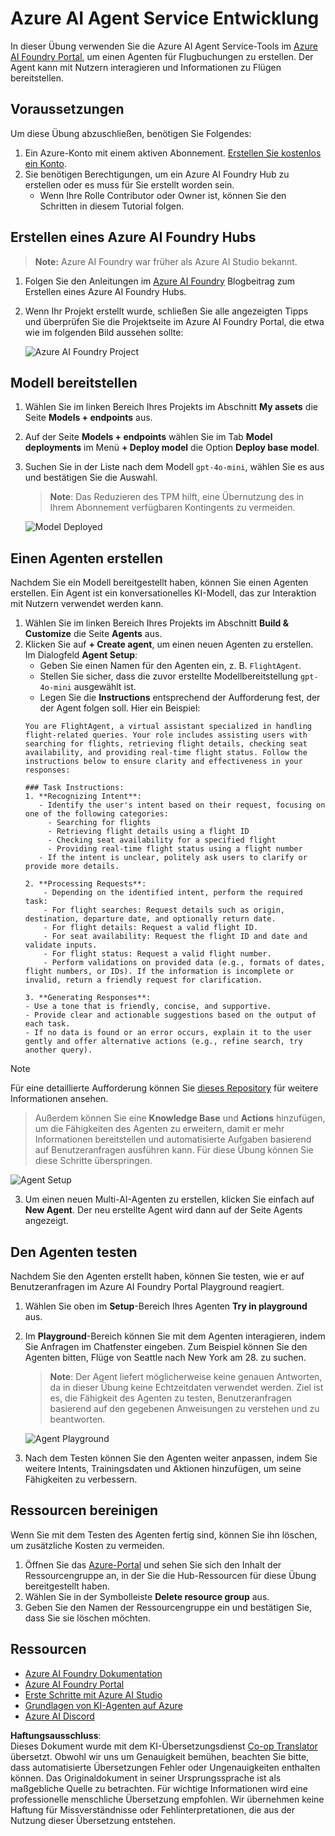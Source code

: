 <!--
CO_OP_TRANSLATOR_METADATA:
{
  "original_hash": "7e92870dc0843e13d4dabc620c09d2d9",
  "translation_date": "2025-07-12T08:14:55+00:00",
  "source_file": "02-explore-agentic-frameworks/azure-ai-foundry-agent-creation.md",
  "language_code": "de"
}
-->
# Azure AI Agent Service Entwicklung

In dieser Übung verwenden Sie die Azure AI Agent Service-Tools im [Azure AI Foundry Portal](https://ai.azure.com/?WT.mc_id=academic-105485-koreyst), um einen Agenten für Flugbuchungen zu erstellen. Der Agent kann mit Nutzern interagieren und Informationen zu Flügen bereitstellen.

## Voraussetzungen

Um diese Übung abzuschließen, benötigen Sie Folgendes:
1. Ein Azure-Konto mit einem aktiven Abonnement. [Erstellen Sie kostenlos ein Konto](https://azure.microsoft.com/free/?WT.mc_id=academic-105485-koreyst).
2. Sie benötigen Berechtigungen, um ein Azure AI Foundry Hub zu erstellen oder es muss für Sie erstellt worden sein.
    - Wenn Ihre Rolle Contributor oder Owner ist, können Sie den Schritten in diesem Tutorial folgen.

## Erstellen eines Azure AI Foundry Hubs

> **Note:** Azure AI Foundry war früher als Azure AI Studio bekannt.

1. Folgen Sie den Anleitungen im [Azure AI Foundry](https://learn.microsoft.com/en-us/azure/ai-studio/?WT.mc_id=academic-105485-koreyst) Blogbeitrag zum Erstellen eines Azure AI Foundry Hubs.
2. Wenn Ihr Projekt erstellt wurde, schließen Sie alle angezeigten Tipps und überprüfen Sie die Projektseite im Azure AI Foundry Portal, die etwa wie im folgenden Bild aussehen sollte:

    ![Azure AI Foundry Project](../../../translated_images/azure-ai-foundry.88d0c35298348c2fca620668d9b567b50b18dfe94fd2251e0793a28d4d60854e.de.png)

## Modell bereitstellen

1. Wählen Sie im linken Bereich Ihres Projekts im Abschnitt **My assets** die Seite **Models + endpoints** aus.
2. Auf der Seite **Models + endpoints** wählen Sie im Tab **Model deployments** im Menü **+ Deploy model** die Option **Deploy base model**.
3. Suchen Sie in der Liste nach dem Modell `gpt-4o-mini`, wählen Sie es aus und bestätigen Sie die Auswahl.

    > **Note**: Das Reduzieren des TPM hilft, eine Übernutzung des in Ihrem Abonnement verfügbaren Kontingents zu vermeiden.

    ![Model Deployed](../../../translated_images/model-deployment.3749c53fb81e18fdc2da5beb872441b4a5f86a2d1206c5a9999a4997f78e4b7a.de.png)

## Einen Agenten erstellen

Nachdem Sie ein Modell bereitgestellt haben, können Sie einen Agenten erstellen. Ein Agent ist ein konversationelles KI-Modell, das zur Interaktion mit Nutzern verwendet werden kann.

1. Wählen Sie im linken Bereich Ihres Projekts im Abschnitt **Build & Customize** die Seite **Agents** aus.
2. Klicken Sie auf **+ Create agent**, um einen neuen Agenten zu erstellen. Im Dialogfeld **Agent Setup**:
    - Geben Sie einen Namen für den Agenten ein, z. B. `FlightAgent`.
    - Stellen Sie sicher, dass die zuvor erstellte Modellbereitstellung `gpt-4o-mini` ausgewählt ist.
    - Legen Sie die **Instructions** entsprechend der Aufforderung fest, der der Agent folgen soll. Hier ein Beispiel:
    ```
    You are FlightAgent, a virtual assistant specialized in handling flight-related queries. Your role includes assisting users with searching for flights, retrieving flight details, checking seat availability, and providing real-time flight status. Follow the instructions below to ensure clarity and effectiveness in your responses:

    ### Task Instructions:
    1. **Recognizing Intent**:
       - Identify the user's intent based on their request, focusing on one of the following categories:
         - Searching for flights
         - Retrieving flight details using a flight ID
         - Checking seat availability for a specified flight
         - Providing real-time flight status using a flight number
       - If the intent is unclear, politely ask users to clarify or provide more details.
        
    2. **Processing Requests**:
        - Depending on the identified intent, perform the required task:
        - For flight searches: Request details such as origin, destination, departure date, and optionally return date.
        - For flight details: Request a valid flight ID.
        - For seat availability: Request the flight ID and date and validate inputs.
        - For flight status: Request a valid flight number.
        - Perform validations on provided data (e.g., formats of dates, flight numbers, or IDs). If the information is incomplete or invalid, return a friendly request for clarification.

    3. **Generating Responses**:
    - Use a tone that is friendly, concise, and supportive.
    - Provide clear and actionable suggestions based on the output of each task.
    - If no data is found or an error occurs, explain it to the user gently and offer alternative actions (e.g., refine search, try another query).
    
    ```
> [!NOTE]
> Für eine detaillierte Aufforderung können Sie [dieses Repository](https://github.com/ShivamGoyal03/RoamMind) für weitere Informationen ansehen.
    
> Außerdem können Sie eine **Knowledge Base** und **Actions** hinzufügen, um die Fähigkeiten des Agenten zu erweitern, damit er mehr Informationen bereitstellen und automatisierte Aufgaben basierend auf Benutzeranfragen ausführen kann. Für diese Übung können Sie diese Schritte überspringen.
    
![Agent Setup](../../../translated_images/agent-setup.9bbb8755bf5df672c712a9aaed6482305d32a4986742e6b21faf59485f25c50a.de.png)

3. Um einen neuen Multi-AI-Agenten zu erstellen, klicken Sie einfach auf **New Agent**. Der neu erstellte Agent wird dann auf der Seite Agents angezeigt.

## Den Agenten testen

Nachdem Sie den Agenten erstellt haben, können Sie testen, wie er auf Benutzeranfragen im Azure AI Foundry Portal Playground reagiert.

1. Wählen Sie oben im **Setup**-Bereich Ihres Agenten **Try in playground** aus.
2. Im **Playground**-Bereich können Sie mit dem Agenten interagieren, indem Sie Anfragen im Chatfenster eingeben. Zum Beispiel können Sie den Agenten bitten, Flüge von Seattle nach New York am 28. zu suchen.

    > **Note**: Der Agent liefert möglicherweise keine genauen Antworten, da in dieser Übung keine Echtzeitdaten verwendet werden. Ziel ist es, die Fähigkeit des Agenten zu testen, Benutzeranfragen basierend auf den gegebenen Anweisungen zu verstehen und zu beantworten.

    ![Agent Playground](../../../translated_images/agent-playground.dc146586de71501011798b919ae595f4d4facf8c3a5f53e0107e7b80fc2418d1.de.png)

3. Nach dem Testen können Sie den Agenten weiter anpassen, indem Sie weitere Intents, Trainingsdaten und Aktionen hinzufügen, um seine Fähigkeiten zu verbessern.

## Ressourcen bereinigen

Wenn Sie mit dem Testen des Agenten fertig sind, können Sie ihn löschen, um zusätzliche Kosten zu vermeiden.
1. Öffnen Sie das [Azure-Portal](https://portal.azure.com) und sehen Sie sich den Inhalt der Ressourcengruppe an, in der Sie die Hub-Ressourcen für diese Übung bereitgestellt haben.
2. Wählen Sie in der Symbolleiste **Delete resource group** aus.
3. Geben Sie den Namen der Ressourcengruppe ein und bestätigen Sie, dass Sie sie löschen möchten.

## Ressourcen

- [Azure AI Foundry Dokumentation](https://learn.microsoft.com/en-us/azure/ai-studio/?WT.mc_id=academic-105485-koreyst)
- [Azure AI Foundry Portal](https://ai.azure.com/?WT.mc_id=academic-105485-koreyst)
- [Erste Schritte mit Azure AI Studio](https://techcommunity.microsoft.com/blog/educatordeveloperblog/getting-started-with-azure-ai-studio/4095602?WT.mc_id=academic-105485-koreyst)
- [Grundlagen von KI-Agenten auf Azure](https://learn.microsoft.com/en-us/training/modules/ai-agent-fundamentals/?WT.mc_id=academic-105485-koreyst)
- [Azure AI Discord](https://aka.ms/AzureAI/Discord)

**Haftungsausschluss**:  
Dieses Dokument wurde mit dem KI-Übersetzungsdienst [Co-op Translator](https://github.com/Azure/co-op-translator) übersetzt. Obwohl wir uns um Genauigkeit bemühen, beachten Sie bitte, dass automatisierte Übersetzungen Fehler oder Ungenauigkeiten enthalten können. Das Originaldokument in seiner Ursprungssprache ist als maßgebliche Quelle zu betrachten. Für wichtige Informationen wird eine professionelle menschliche Übersetzung empfohlen. Wir übernehmen keine Haftung für Missverständnisse oder Fehlinterpretationen, die aus der Nutzung dieser Übersetzung entstehen.